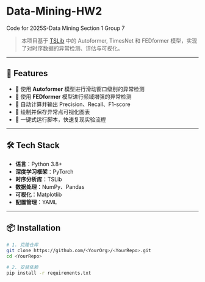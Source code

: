 # Data-Mining-HW2
Code for 2025S-Data Mining Section 1 Group 7
> 本项目基于 [TSLib](https://github.com/thuml/Time-Series-Library) 中的 Autoformer, TimesNet 和 FEDformer 模型，实现了对时序数据的异常检测、评估与可视化。

---

## 🚀 Features

- 🔹 使用 **Autoformer** 模型进行滑动窗口级别的异常检测  
- 🔹 使用 **FEDformer** 模型进行频域增强的异常检测  
- 🔹 自动计算并输出 Precision、Recall、F1-score  
- 🔹 绘制并保存异常点可视化图表  
- 🔹 一键式运行脚本，快速复现实验流程  

---

## 🛠 Tech Stack

- **语言**：Python 3.8+  
- **深度学习框架**：PyTorch  
- **时序分析库**：TSLib  
- **数据处理**：NumPy、Pandas  
- **可视化**：Matplotlib  
- **配置管理**：YAML  

---

## 📦 Installation

```bash
# 1. 克隆仓库
git clone https://github.com/<YourOrg>/<YourRepo>.git
cd <YourRepo>

# 2. 安装依赖
pip install -r requirements.txt
